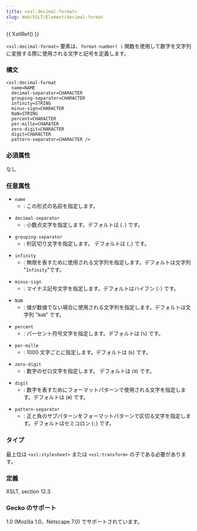 ```yaml
---
title: <xsl:decimal-format>
slug: Web/XSLT/Element/decimal-format
---
```


{{ XsltRef() }}

`<xsl:decimal-format>` 要素は、`format-number( )` 関数を使用して数字を文字列に変換する際に使用される文字と記号を定義します。

### 構文

```
<xsl:decimal-format
  name=NAME
  decimal-separator=CHARACTER
  grouping-separator=CHARACTER
  infinity=STRING
  minus-sign=CHARACTER
  NaN=STRING
  percent=CHARACTER
  per-mille=CHARATER
  zero-digit=CHARACTER
  digit=CHARACTER
  pattern-separator=CHARACTER />
```

### 必須属性

なし

### 任意属性

- `name`
  - : この形式の名前を指定します。

<!---->

- `decimal-separator`
  - : 小数点文字を指定します。デフォルトは (`.`) です。

<!---->

- `grouping-separator`
  - : 桁区切り文字を指定します。 デフォルトは (`,`) です。

<!---->

- `infinity`
  - : 無限を表すために使用される文字列を指定します。デフォルトは文字列 "`Infinity`"です。

<!---->

- `minus-sign`
  - : マイナス記号文字を指定します。デフォルトはハイフン (`-`) です。

<!---->

- `NaN`
  - : 値が数値でない場合に使用される文字列を指定します。デフォルトは文字列 "`NaN`" です。

<!---->

- `percent`
  - : パーセント符号文字を指定します。デフォルトは (`%`) です。

<!---->

- `per-mille`
  - : 1000 文字ごとに指定します。デフォルトは (`‰`) です。

<!---->

- `zero-digit`
  - : 数字のゼロ文字を指定します。 デフォルトは (`0`) です。

<!---->

- `digit`
  - : 数字を表すためにフォーマットパターンで使用される文字を指定します。デフォルトは (`#`) です。

<!---->

- `pattern-separator`
  - : 正と負のサブパターンをフォーマットパターンで区切る文字を指定します。デフォルトはセミコロン (`;`) です。

### タイプ

最上位は `<xsl:stylesheet>` または `<xsl:transform>` の子である必要があります。

### 定義

XSLT, section 12.3.

### Gecko のサポート

1.0 (Mozilla 1.0、Netscape 7.0) でサポートされています。
